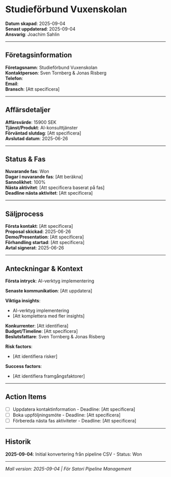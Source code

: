 # Studieförbund Vuxenskolan

**Datum skapad**: 2025-09-04  
**Senast uppdaterad**: 2025-09-04  
**Ansvarig**: Joachim Sahlin

---

## Företagsinformation
**Företagsnamn**: Studieförbund Vuxenskolan  
**Kontaktperson**: Sven Tornberg & Jonas Risberg  
**Telefon**:   
**Email**:   
**Bransch**: [Att specificera]

---

## Affärsdetaljer
**Affärsvärde**: 15900 SEK  
**Tjänst/Produkt**: AI-konsulttjänster  
**Förväntad slutdag**: [Att specificera]  
**Avslutad datum**: 2025-06-26

---

## Status & Fas
**Nuvarande fas**: Won  
**Dagar i nuvarande fas**: [Att beräkna]  
**Sannolikhet**: 100%  
**Nästa aktivitet**: [Att specificera baserat på fas]  
**Deadline nästa aktivitet**: [Att specificera]

---

## Säljprocess
**Första kontakt**: [Att specificera]  
**Proposal skickad**: 2025-06-26  
**Demo/Presentation**: [Att specificera]  
**Förhandling startad**: [Att specificera]  
**Avtal signerat**: 2025-06-26

---

## Anteckningar & Kontext
**Första intryck**: AI-verktyg implementering  

**Senaste kommunikation**: [Att uppdatera]

**Viktiga insights**: 
- AI-verktyg implementering
- [Att komplettera med fler insights]

**Konkurrenter**: [Att identifiera]  
**Budget/Timeline**: [Att specificera]  
**Beslutsfattare**: Sven Tornberg & Jonas Risberg  

**Risk factors**: 
- [Att identifiera risker]

**Success factors**: 
- [Att identifiera framgångsfaktorer]

---

## Action Items
- [ ] Uppdatera kontaktinformation - Deadline: [Att specificera]
- [ ] Boka uppföljningsmöte - Deadline: [Att specificera]
- [ ] Förbereda nästa fas aktiviteter - Deadline: [Att specificera]

---

## Historik
**2025-09-04**: Initial konvertering från pipeline CSV - Status: Won  

---

*Mall version: 2025-09-04 | För Satori Pipeline Management*
